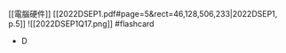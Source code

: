 [[電腦硬件]]
[[2022DSEP1.pdf#page=5&rect=46,128,506,233|2022DSEP1, p.5]]
![[2022DSEP1Q17.png]] #flashcard 
- D

